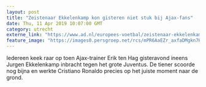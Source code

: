 ```yaml
---
layout: post
title: "Zeistenaar Ekkelenkamp kon gisteren niet stuk bij Ajax-fans"
date: Thu, 11 Apr 2019 10:07:00 GMT
category: utrecht
externe_link: "https://www.ad.nl/europees-voetbal/zeistenaar-ekkelenkamp-kon-gisteren-niet-stuk-bij-ajax-fans~a839c71d/"
feature_image: "https://images0.persgroep.net/rcs/mPR6AaEZr_axfaDMgkn7HY1fMM4/diocontent/145299765/_fitwidth/400/?appId=21791a8992982cd8da851550a453bd7f&quality=0.7"
---
```


Iedereen keek raar op toen Ajax-trainer Erik ten Hag gisteravond ineens Jurgen Ekkelenkamp inbracht tegen het grote Juventus. De tiener scoorde nog bijna en werkte Cristiano Ronaldo precies op het juiste moment naar de grond.
